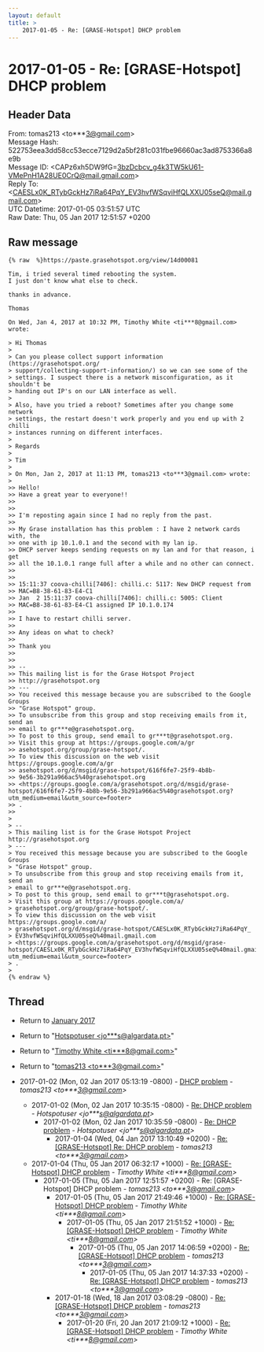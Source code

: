 ```yaml
---
layout: default
title: >
    2017-01-05 - Re: [GRASE-Hotspot] DHCP problem
---
```


# 2017-01-05 - Re: [GRASE-Hotspot] DHCP problem

## Header Data

From: tomas213 \<to***3@gmail.com\><br>
Message Hash: 522753eea3dd58cc53ecce7129d2a5bf281c031fbe96660ac3ad8753366a8e9b<br>
Message ID: \<CAPz6xh5DW9fG=3bzDcbcv_g4k3TW5kU61-VMePnH1A28UE0CrQ@mail.gmail.com\><br>
Reply To: \<CAESLx0K_RTybGckHz7iRa64PqY_EV3hvfWSqviHfQLXXU05seQ@mail.gmail.com\><br>
UTC Datetime: 2017-01-05 03:51:57 UTC<br>
Raw Date: Thu, 05 Jan 2017 12:51:57 +0200<br>

## Raw message

```
{% raw  %}https://paste.grasehotspot.org/view/14d00081

Tim, i tried several timed rebooting the system.
I just don't know what else to check.

thanks in advance.

Thomas

On Wed, Jan 4, 2017 at 10:32 PM, Timothy White <ti***8@gmail.com> wrote:

> Hi Thomas
>
> Can you please collect support information (https://grasehotspot.org/
> support/collecting-support-information/) so we can see some of the
> settings. I suspect there is a network misconfiguration, as it shouldn't be
> handing out IP's on our LAN interface as well.
>
> Also, have you tried a reboot? Sometimes after you change some network
> settings, the restart doesn't work properly and you end up with 2 chilli
> instances running on different interfaces.
>
> Regards
>
> Tim
>
> On Mon, Jan 2, 2017 at 11:13 PM, tomas213 <to***3@gmail.com> wrote:
>
>> Hello!
>> Have a great year to everyone!!
>>
>>
>> I'm reposting again since I had no reply from the past.
>>
>> My Grase installation has this problem : I have 2 network cards with, the
>> one with ip 10.1.0.1 and the second with my lan ip.
>> DHCP server keeps sending requests on my lan and for that reason, i get
>> all the 10.1.0.1 range full after a while and no other can connect.
>>
>>
>> 15:11:37 coova-chilli[7406]: chilli.c: 5117: New DHCP request from
>> MAC=B8-38-61-83-E4-C1
>> Jan  2 15:11:37 coova-chilli[7406]: chilli.c: 5005: Client
>> MAC=B8-38-61-83-E4-C1 assigned IP 10.1.0.174
>>
>> I have to restart chilli server.
>>
>> Any ideas on what to check?
>>
>> Thank you
>>
>>
>> --
>> This mailing list is for the Grase Hotspot Project
>> http://grasehotspot.org
>> ---
>> You received this message because you are subscribed to the Google Groups
>> "Grase Hotspot" group.
>> To unsubscribe from this group and stop receiving emails from it, send an
>> email to gr***e@grasehotspot.org.
>> To post to this group, send email to gr***t@grasehotspot.org.
>> Visit this group at https://groups.google.com/a/gr
>> asehotspot.org/group/grase-hotspot/.
>> To view this discussion on the web visit https://groups.google.com/a/gr
>> asehotspot.org/d/msgid/grase-hotspot/616f6fe7-25f9-4b8b-
>> 9e56-3b291a966ac5%40grasehotspot.org
>> <https://groups.google.com/a/grasehotspot.org/d/msgid/grase-hotspot/616f6fe7-25f9-4b8b-9e56-3b291a966ac5%40grasehotspot.org?utm_medium=email&utm_source=footer>
>> .
>>
>
> --
> This mailing list is for the Grase Hotspot Project http://grasehotspot.org
> ---
> You received this message because you are subscribed to the Google Groups
> "Grase Hotspot" group.
> To unsubscribe from this group and stop receiving emails from it, send an
> email to gr***e@grasehotspot.org.
> To post to this group, send email to gr***t@grasehotspot.org.
> Visit this group at https://groups.google.com/a/
> grasehotspot.org/group/grase-hotspot/.
> To view this discussion on the web visit https://groups.google.com/a/
> grasehotspot.org/d/msgid/grase-hotspot/CAESLx0K_RTybGckHz7iRa64PqY_
> EV3hvfWSqviHfQLXXU05seQ%40mail.gmail.com
> <https://groups.google.com/a/grasehotspot.org/d/msgid/grase-hotspot/CAESLx0K_RTybGckHz7iRa64PqY_EV3hvfWSqviHfQLXXU05seQ%40mail.gmail.com?utm_medium=email&utm_source=footer>
> .
>
{% endraw %}
```

## Thread

+ Return to [January 2017](/archive/2017/01)

+ Return to "[Hotspotuser <jo***s<span>@</span>algardata.pt>](/authors/jo___s_at_algardata_pt)"
+ Return to "[Timothy White <ti***8<span>@</span>gmail.com>](/authors/ti___8_at_gmail_com)"
+ Return to "[tomas213 <to***3<span>@</span>gmail.com>](/authors/to___3_at_gmail_com)"

+ 2017-01-02 (Mon, 02 Jan 2017 05:13:19 -0800) - [DHCP problem](/archive/2017/01/dadbb9e9bebfe5c8abf99b083aa46c62aa33fcf0af22d9762ec3b1565dee1078) - _tomas213 \<to***3@gmail.com\>_
  + 2017-01-02 (Mon, 02 Jan 2017 10:35:15 -0800) - [Re: DHCP problem](/archive/2017/01/6a0d0d412bd9e1d615415834b9b1e79a995b3e265643a0618cf54141c07651fc) - _Hotspotuser \<jo***s@algardata.pt\>_
    + 2017-01-02 (Mon, 02 Jan 2017 10:35:59 -0800) - [Re: DHCP problem](/archive/2017/01/0ec152c3efbaa3b445fc8f48401938fc672364ca484981b1f9256b29fb21b003) - _Hotspotuser \<jo***s@algardata.pt\>_
      + 2017-01-04 (Wed, 04 Jan 2017 13:10:49 +0200) - [Re: [GRASE-Hotspot] Re: DHCP problem](/archive/2017/01/d7b61ec5370ccdf3cff8a1622ce6dc86e76f52d5649eb9f49a1f8170a01bfa94) - _tomas213 \<to***3@gmail.com\>_
  + 2017-01-04 (Thu, 05 Jan 2017 06:32:17 +1000) - [Re: [GRASE-Hotspot] DHCP problem](/archive/2017/01/0c8e23c6f2153ebcc245d12b9edc07e803de1ca0ad516282a90c2256f87cb9d7) - _Timothy White \<ti***8@gmail.com\>_
    + 2017-01-05 (Thu, 05 Jan 2017 12:51:57 +0200) - Re: [GRASE-Hotspot] DHCP problem - _tomas213 \<to***3@gmail.com\>_
      + 2017-01-05 (Thu, 05 Jan 2017 21:49:46 +1000) - [Re: [GRASE-Hotspot] DHCP problem](/archive/2017/01/e6694bee8ce2cfe53f17770bb3f62d558879a3a835097b0160011bfdb34d0df2) - _Timothy White \<ti***8@gmail.com\>_
        + 2017-01-05 (Thu, 05 Jan 2017 21:51:52 +1000) - [Re: [GRASE-Hotspot] DHCP problem](/archive/2017/01/e7e609210d4e1d2bfd4c85bdff0f7a3f76bd63ff4f6a3443c8148b3bd579a48c) - _Timothy White \<ti***8@gmail.com\>_
          + 2017-01-05 (Thu, 05 Jan 2017 14:06:59 +0200) - [Re: [GRASE-Hotspot] DHCP problem](/archive/2017/01/38ba95d065bdc137b015aba6670db099159730d97a13988d71feb1689cf43b90) - _tomas213 \<to***3@gmail.com\>_
            + 2017-01-05 (Thu, 05 Jan 2017 14:37:33 +0200) - [Re: [GRASE-Hotspot] DHCP problem](/archive/2017/01/e79c93dcf312115235a550b11079dcb2ef2ed787ad97a548121efba0bad7dee6) - _tomas213 \<to***3@gmail.com\>_
      + 2017-01-18 (Wed, 18 Jan 2017 03:08:29 -0800) - [Re: [GRASE-Hotspot] DHCP problem](/archive/2017/01/b122521440ed8d825e556ab67dffa3ed778de26b7a1566028931f25c8d8cfcdd) - _tomas213 \<to***3@gmail.com\>_
        + 2017-01-20 (Fri, 20 Jan 2017 21:09:12 +1000) - [Re: [GRASE-Hotspot] DHCP problem](/archive/2017/01/114c186a9ef456067a2bacc033a5562fcc1ce73c313827bfbf4eca736103d83b) - _Timothy White \<ti***8@gmail.com\>_

